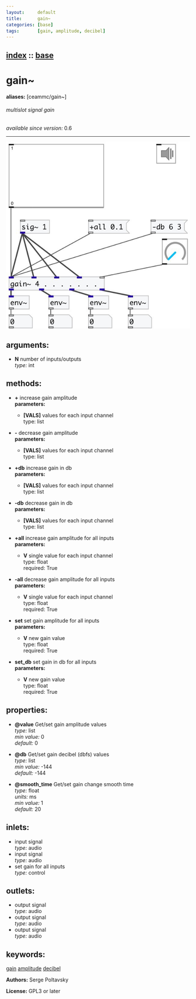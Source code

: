 ```yaml
---
layout:     default
title:      gain~
categories: [base]
tags:       [gain, amplitude, decibel]
---
```

[index](index.html) :: [base](category_base.html)
---

# gain~
**aliases:** [ceammc/gain\~]


###### multislot signal gain

*available since version:* 0.6

---




[![example](../examples/img/gain~.jpg)](../examples/pd/gain~.pd)



## arguments:

* **N**
number of inputs/outputs<br>
_type:_ int<br>



## methods:

* **+**
increase gain amplitude<br>
  __parameters:__
  - **[VALS]** values for each input channel<br>
    type: list <br>

* **-**
decrease gain amplitude<br>
  __parameters:__
  - **[VALS]** values for each input channel<br>
    type: list <br>

* **+db**
increase gain in db<br>
  __parameters:__
  - **[VALS]** values for each input channel<br>
    type: list <br>

* **-db**
decrease gain in db<br>
  __parameters:__
  - **[VALS]** values for each input channel<br>
    type: list <br>

* **+all**
increase gain amplitude for all inputs<br>
  __parameters:__
  - **V** single value for each input channel<br>
    type: float <br>
    required: True <br>

* **-all**
decrease gain amplitude for all inputs<br>
  __parameters:__
  - **V** single value for each input channel<br>
    type: float <br>
    required: True <br>

* **set**
set gain amplitude for all inputs<br>
  __parameters:__
  - **V** new gain value<br>
    type: float <br>
    required: True <br>

* **set_db**
set gain in db for all inputs<br>
  __parameters:__
  - **V** new gain value<br>
    type: float <br>
    required: True <br>




## properties:

* **@value** 
Get/set gain amplitude values<br>
_type:_ list<br>
_min value:_ 0<br>
_default:_ 0<br>

* **@db** 
Get/set gain decibel (dbfs) values<br>
_type:_ list<br>
_min value:_ -144<br>
_default:_ -144<br>

* **@smooth_time** 
Get/set gain change smooth time<br>
_type:_ float<br>
_units:_ ms<br>
_min value:_ 1<br>
_default:_ 20<br>



## inlets:

* input signal<br>
_type:_ audio
* input signal<br>
_type:_ audio
* set gain for all inputs<br>
_type:_ control



## outlets:

* output signal<br>
_type:_ audio
* output signal<br>
_type:_ audio
* output signal<br>
_type:_ audio



## keywords:

[gain](keywords/gain.html)
[amplitude](keywords/amplitude.html)
[decibel](keywords/decibel.html)






**Authors:** Serge Poltavsky




**License:** GPL3 or later





